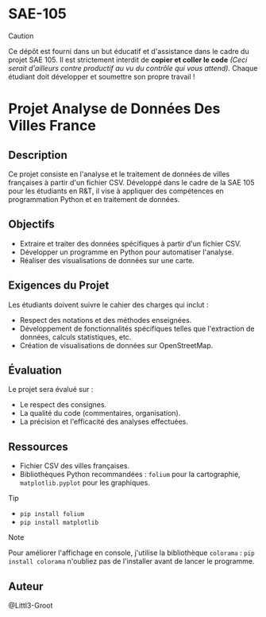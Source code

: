 # SAE-105

> [!CAUTION]
> Ce dépôt est fourni dans un but éducatif et d'assistance dans le cadre du projet SAE 105. 
Il est strictement interdit de **copier et coller le code** _(Ceci serait d'ailleurs contre productif au vu du contrôle qui vous attend)._
Chaque étudiant doit développer et soumettre son propre travail !


# Projet Analyse de Données Des Villes France

## Description
Ce projet consiste en l'analyse et le traitement de données de villes françaises à partir d'un fichier CSV. Développé dans le cadre de la SAE 105 pour les étudiants en R&T, il vise à appliquer des compétences en programmation Python et en traitement de données.

## Objectifs
- Extraire et traiter des données spécifiques à partir d'un fichier CSV.
- Développer un programme en Python pour automatiser l'analyse.
- Réaliser des visualisations de données sur une carte.

## Exigences du Projet
Les étudiants doivent suivre le cahier des charges qui inclut :
- Respect des notations et des méthodes enseignées.
- Développement de fonctionnalités spécifiques telles que l'extraction de données, calculs statistiques, etc.
- Création de visualisations de données sur OpenStreetMap.

## Évaluation
Le projet sera évalué sur :
- Le respect des consignes.
- La qualité du code (commentaires, organisation).
- La précision et l'efficacité des analyses effectuées.

## Ressources
- Fichier CSV des villes françaises.
- Bibliothèques Python recommandées : `folium` pour la cartographie, `matplotlib.pyplot` pour les graphiques.
    

> [!TIP]
> - `pip install folium`
> - `pip install matplotlib`

> [!NOTE]
> Pour améliorer l'affichage en console, j'utilise la bibliothèque `colorama` : `pip install colorama` n'oubliez pas de l'installer avant de lancer le programme.

## Auteur
@Littl3-Groot
